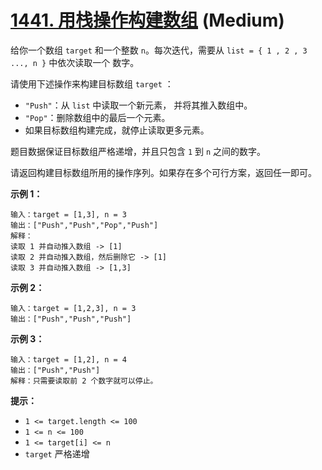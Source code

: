 # [1441. 用栈操作构建数组][link] (Medium)

[link]: https://leetcode.cn/problems/build-an-array-with-stack-operations/

给你一个数组 `target` 和一个整数 `n`。每次迭代，需要从  `list = { 1 , 2 , 3 ..., n }` 中依次读取一个
数字。

请使用下述操作来构建目标数组 `target` ：

- `"Push"`：从 `list` 中读取一个新元素， 并将其推入数组中。
- `"Pop"`：删除数组中的最后一个元素。
- 如果目标数组构建完成，就停止读取更多元素。

题目数据保证目标数组严格递增，并且只包含 `1` 到 `n` 之间的数字。

请返回构建目标数组所用的操作序列。如果存在多个可行方案，返回任一即可。

**示例 1：**

```
输入：target = [1,3], n = 3
输出：["Push","Push","Pop","Push"]
解释：
读取 1 并自动推入数组 -> [1]
读取 2 并自动推入数组，然后删除它 -> [1]
读取 3 并自动推入数组 -> [1,3]
```

**示例 2：**

```
输入：target = [1,2,3], n = 3
输出：["Push","Push","Push"]
```

**示例 3：**

```
输入：target = [1,2], n = 4
输出：["Push","Push"]
解释：只需要读取前 2 个数字就可以停止。
```

**提示：**

- `1 <= target.length <= 100`
- `1 <= n <= 100`
- `1 <= target[i] <= n`
- `target` 严格递增
